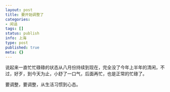 ```yaml
---
layout: post
title: 要开始调整了
categories:
- 闲话
tags: []
status: publish
info: 上海
type: post
published: true
meta: {}
---
```


说起来一直忙忙碌碌的状态从八月份持续到现在，完全没了今年上半年的清闲，不过，好歹，到今天为止，小舒了一口气，后面再忙，也是正常的忙碌了。

要调整，要调整，从生活习惯到心态。
